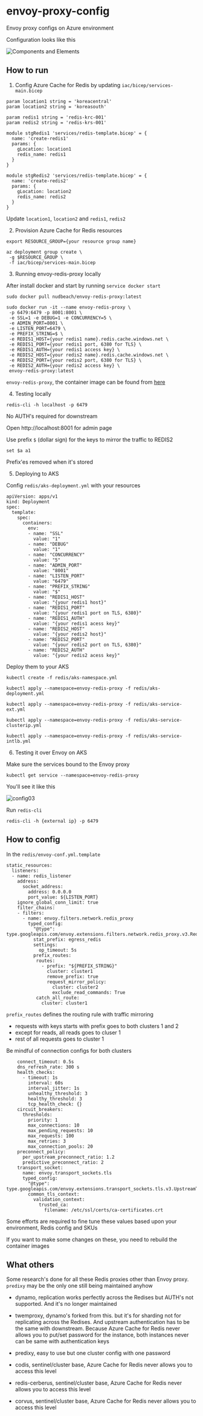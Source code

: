 # envoy-proxy-config
Envoy proxy configs on Azure environment


Configuration looks like this

![Components and Elements](media/config02.png)

## How to run

1. Config Azure Cache for Redis by updating `iac/bicep/services-main.bicep`

```
param location1 string = 'koreacentral'
param location2 string = 'koreasouth'

param redis1 string = 'redis-krc-001'
param redis2 string = 'redis-krs-001'

module stgRedis1 'services/redis-template.bicep' = {
  name: 'create-redis1'
  params: {
    gLocation: location1
    redis_name: redis1
  }
}

module stgRedis2 'services/redis-template.bicep' = {
  name: 'create-redis2'
  params: {
    gLocation: location2
    redis_name: redis2
  }
}
```

Update `location1`, `location2` and `redis1`, `redis2`

2. Provision Azure Cache for Redis resources 

```
export RESOURCE_GROUP={your resource group name}

az deployment group create \
 -g $RESOURCE_GROUP \
 -f iac/bicep/services-main.bicep
```

3. Running envoy-redis-proxy locally

After install docker and start by running `service docker start`

```
sudo docker pull nudbeach/envoy-redis-proxy:latest

sudo docker run -it --name envoy-redis-proxy \
 -p 6479:6479 -p 8001:8001 \
 -e SSL=1 -e DEBUG=1 -e CONCURRENCY=5 \
 -e ADMIN_PORT=8001 \
 -e LISTEN_PORT=6479 \
 -e PREFIX_STRING=$ \
 -e REDIS1_HOST={your redis1 name}.redis.cache.windows.net \
 -e REDIS1_PORT={your redis1 port, 6380 for TLS} \
 -e REDIS1_AUTH={your redis1 access key} \
 -e REDIS2_HOST={your redis2 name}.redis.cache.windows.net \
 -e REDIS2_PORT={your redis2 port, 6380 for TLS} \
 -e REDIS2_AUTH={your redis2 access key} \
 envoy-redis-proxy:latest 
``` 

`envoy-redis-proxy`, the container image can be found from [here](https://hub.docker.com/repository/docker/nudbeach/envoy-redis-proxy)

4. Testing locally

```
redis-cli -h localhost -p 6479
```

No AUTH's required for downstream

Open http://localhost:8001 for admin page

Use prefix `$` (dollar sign) for the keys to mirror the traffic to REDIS2

```
set $a a1
```

Prefix'es removed when it's stored

5. Deploying to AKS

Config `redis/aks-deployment.yml` with your resources

```
apiVersion: apps/v1
kind: Deployment
spec:
  template:
    spec:
      containers:
        env:
        - name: "SSL"
          value: "1"
        - name: "DEBUG"
          value: "1"
        - name: "CONCURRENCY"
          value: "5"
        - name: "ADMIN_PORT"
          value: "8001"
        - name: "LISTEN_PORT"
          value: "6479"
        - name: "PREFIX_STRING"
          value: "$"
        - name: "REDIS1_HOST"
          value: "{your redis1 host}"
        - name: "REDIS1_PORT"
          value: "{your redis1 port on TLS, 6380}"
        - name: "REDIS1_AUTH"
          value: "{your redis1 acess key}"
        - name: "REDIS2_HOST"
          value: "{your redis2 host}"
        - name: "REDIS2_PORT"
          value: "{your redis2 port on TLS, 6380}"
        - name: "REDIS2_AUTH"
          value: "{your redis2 acess key}"
```

Deploy them to your AKS

```
kubectl create -f redis/aks-namespace.yml

kubectl apply --namespace=envoy-redis-proxy -f redis/aks-deployment.yml

kubectl apply --namespace=envoy-redis-proxy -f redis/aks-service-ext.yml

kubectl apply --namespace=envoy-redis-proxy -f redis/aks-service-clusterip.yml

kubectl apply --namespace=envoy-redis-proxy -f redis/aks-service-intlb.yml
```

6. Testing it over Envoy on AKS

Make sure the services bound to the Envoy proxy

```
kubectl get service --namespace=envoy-redis-proxy
```

You'll see it like this

![config03](media/config03.png)

Run `redis-cli` 

```
redis-cli -h {external ip} -p 6479
```

## How to config

In the `redis/envoy-conf.yml.template`

```
static_resources:
  listeners:
  - name: redis_listener
    address:
      socket_address:
        address: 0.0.0.0
        port_value: ${LISTEN_PORT}
    ignore_global_conn_limit: true
    filter_chains:
    - filters:
      - name: envoy.filters.network.redis_proxy
        typed_config:
          "@type": type.googleapis.com/envoy.extensions.filters.network.redis_proxy.v3.RedisProxy
          stat_prefix: egress_redis
          settings:
            op_timeout: 5s
          prefix_routes:
           routes:
             - prefix: "${PREFIX_STRING}"
               cluster: cluster1
               remove_prefix: true
               request_mirror_policy:
                 cluster: cluster2
                 exclude_read_commands: True 
           catch_all_route: 
             cluster: cluster1
```

`prefix_routes` defines the routing rule with traffic mirroring

- requests with keys starts with prefix goes to both clusters 1 and 2
- except for reads, all reads goes to cluser 1
- rest of all requests goes to cluster 1

Be mindful of connection configs for both clusters

```
    connect_timeout: 0.5s
    dns_refresh_rate: 300 s
    health_checks:
      - timeout: 1s
        interval: 60s
        interval_jitter: 1s
        unhealthy_threshold: 3
        healthy_threshold: 3
        tcp_health_check: {}
    circuit_breakers:
      thresholds:
        priority: 1
        max_connections: 10
        max_pending_requests: 10
        max_requests: 100
        max_retries: 3
        max_connection_pools: 20        
    preconnect_policy:
      per_upstream_preconnect_ratio: 1.2
      predictive_preconnect_ratio: 2
    transport_socket: 
      name: envoy.transport_sockets.tls
      typed_config:
        "@type": type.googleapis.com/envoy.extensions.transport_sockets.tls.v3.UpstreamTlsContext
        common_tls_context:
          validation_context:
            trusted_ca:
              filename: /etc/ssl/certs/ca-certificates.crt 

```

Some efforts are required to fine tune these values based upon your environment, Redis config and SKUs

If you want to make some changes on these, you need to rebuild the container images


## What others

Some research's done for all these Redis proxies other than Envoy proxy. `predixy` may be the only one still being maintained anyhow

- dynamo, replication works perfectly across the Redises but AUTH's not supported. And it's no longer maintained

- twemproxy, dynamo's forked from this. but it's for sharding not for replicating across the Redises. And upstream authentication has to be the same with downstream. Because Azure Cache for Redis never allows you to put/set password for the instance, both instances never can be same with authentication keys

- predixy, easy to use but one cluster config with one password

- codis, sentinel/cluster base, Azure Cache for Redis never allows you to access this level

- redis-cerberus, sentinel/cluster base, Azure Cache for Redis never allows you to access this level

- corvus, sentinel/cluster base, Azure Cache for Redis never allows you to access this level

